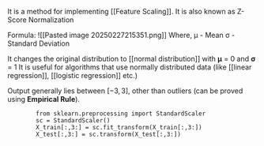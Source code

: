 It is a method for implementing [[Feature Scaling]].
It is also known as Z-Score Normalization

Formula:
	![[Pasted image 20250227215351.png]]
	Where,
		 μ​ - Mean
		 σ - Standard Deviation

It changes the original distribution to [[normal distribution]] with **μ** = 0 and  **σ** = 1
It is useful for algorithms that use normally distributed data (like [[linear regression]], [[logistic regression]] etc.)

Output generally lies between $[-3,3]$, other than outliers (can be proved using **Empirical Rule**).

```
		from sklearn.preprocessing import StandardScaler
		sc = StandardScaler()
		X_train[:,3:] = sc.fit_transform(X_train[:,3:])
		X_test[:,3:] = sc.transform(X_test[:,3:])
```
			